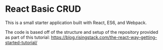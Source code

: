 # React Basic CRUD

This is a small starter application built with React, ES6, and Webpack.

The code is based off of the structure and setup of the repository provided as part of this tutorial:  https://blog.risingstack.com/the-react-way-getting-started-tutorial/ 
